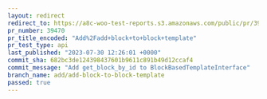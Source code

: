 ```yaml
---
layout: redirect
redirect_to: https://a8c-woo-test-reports.s3.amazonaws.com/public/pr/39470/api/index.html
pr_number: 39470
pr_title_encoded: "Add%2Fadd+block+to+block+template"
pr_test_type: api
last_published: "2023-07-30 12:26:01 +0000"
commit_sha: 682bc3de124398437601b9611c891b49d12ccaf4
commit_message: "Add get_block_by_id to BlockBasedTemplateInterface"
branch_name: add/add-block-to-block-template
passed: true
---
```

